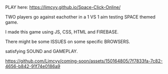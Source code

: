 PLAY here: https://limcyy.github.io/Space-Click-Online/

TWO players go against eachother in a 1 VS 1 aim testing SPACE themed game.

I made this game using JS, CSS, HTML and FIREBASE.

There might be some ISSUES on some specific BROWSERS.

satisfying SOUND and GAMEPLAY.


https://github.com/Limcyy/coming-soon/assets/150164805/7f7833fa-7c82-4656-b842-91f74e0186a9


